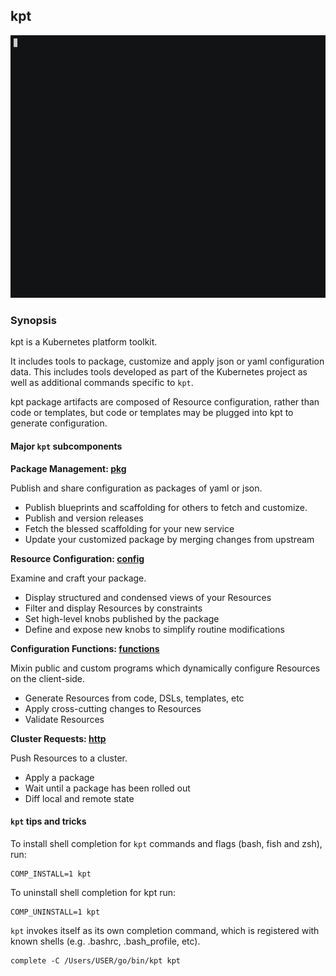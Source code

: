 ## kpt

![alt text][demo]

### Synopsis

kpt is a Kubernetes platform toolkit.

It includes tools to package, customize and apply json or yaml configuration data.
This includes tools developed as part of the Kubernetes project as well as additional commands
specific to `kpt`.

kpt package artifacts are composed of Resource configuration, rather than code or templates,
but code or templates may be plugged into kpt to generate configuration.

#### Major `kpt` subcomponents

**Package Management: [pkg]**

Publish and share configuration as packages of yaml or json.

- Publish blueprints and scaffolding for others to fetch and customize.
- Publish and version releases
- Fetch the blessed scaffolding for your new service
- Update your customized package by merging changes from upstream

**Resource Configuration: [config]**

Examine and craft your package.

- Display structured and condensed views of your Resources
- Filter and display Resources by constraints
- Set high-level knobs published by the package
- Define and expose new knobs to simplify routine modifications

**Configuration Functions: [functions]**

Mixin public and custom programs which dynamically configure Resources on the client-side.

- Generate Resources from code, DSLs, templates, etc
- Apply cross-cutting changes to Resources
- Validate Resources

**Cluster Requests: [http]**

Push Resources to a cluster.

- Apply a package
- Wait until a package has been rolled out
- Diff local and remote state

#### `kpt` tips and tricks

To install shell completion for `kpt` commands and flags (bash, fish and zsh), run:

    COMP_INSTALL=1 kpt

To uninstall shell completion for kpt run:

    COMP_UNINSTALL=1 kpt

`kpt` invokes itself as its own completion command, which is registered with known shells
(e.g. .bashrc, .bash_profile, etc).

    complete -C /Users/USER/go/bin/kpt kpt

### 

[demo]: gifs/overview-readme.gif "Five Minute Demo"
[pkg]: pkg
[config]: config
[functions]: functions
[http]: http